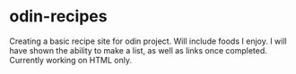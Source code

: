# odin-recipes

Creating a basic recipe site for odin project. Will include foods I enjoy. 
I will have shown the ability to make a list, as well as links once completed. Currently working on HTML only. 